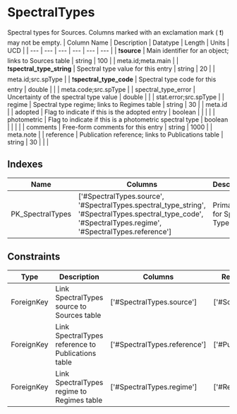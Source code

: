 # SpectralTypes
Spectral types for Sources.
 Columns marked with an exclamation mark ( :exclamation:) may not be empty.
| Column Name | Description | Datatype | Length | Units  | UCD |
| --- | --- | --- | --- | --- | --- |
| :exclamation:**source** | Main identifier for an object; links to Sources table | string | 100 |  | meta.id;meta.main  |
| :exclamation:**spectral_type_string** | Spectral type value for this entry | string | 20 |  | meta.id;src.spType  |
| :exclamation:**spectral_type_code** | Spectral type code for this entry | double |  |  | meta.code;src.spType  |
| spectral_type_error | Uncertainty of the spectral type value | double |  |  | stat.error;src.spType  |
| regime | Spectral type regime; links to Regimes table | string | 30 |  | meta.id  |
| adopted | Flag to indicate if this is the adopted entry | boolean |  |  |   |
| photometric | Flag to indicate if this is a photometric spectral type | boolean |  |  |   |
| comments | Free-form comments for this entry | string | 1000 |  | meta.note  |
| reference | Publication reference; links to Publications table | string | 30 |  |   |

## Indexes
| Name | Columns | Description |
| --- | --- | --- |
| PK_SpectralTypes | ['#SpectralTypes.source', '#SpectralTypes.spectral_type_string', '#SpectralTypes.spectral_type_code', '#SpectralTypes.regime', '#SpectralTypes.reference'] | Primary key for Spectral Types table |

## Constraints
| Type | Description | Columns | Referenced Columns |
| --- | --- | --- | --- |
| ForeignKey | Link SpectralTypes source to Sources table | ['#SpectralTypes.source'] | ['#Sources.source'] |
| ForeignKey | Link SpectralTypes reference to Publications table | ['#SpectralTypes.reference'] | ['#Publications.reference'] |
| ForeignKey | Link SpectralTypes regime to Regimes table | ['#SpectralTypes.regime'] | ['#Regimes.regime'] |

